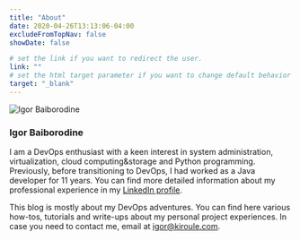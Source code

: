 ```yaml
---
title: "About"
date: 2020-04-26T13:13:06-04:00
excludeFromTopNav: false
showDate: false

# set the link if you want to redirect the user.
link: ""
# set the html target parameter if you want to change default behavior
target: "_blank"
---
```


![Igor Baiborodine](/img/content/page/about/author.jpg) 

### Igor Baiborodine

I am a DevOps enthusiast with a keen interest in system administration, virtualization, cloud computing&storage and Python programming. Previously, before transitioning to DevOps,  I had worked as a Java developer for 11 years. You can find more detailed information about my professional experience in my [LinkedIn profile](https://www.linkedin.com/in/igorbaiborodine).

This blog is mostly about my DevOps adventures. You can find here various how-tos, tutorials and write-ups about my personal project experiences. In case you need to contact me, email at [igor@kiroule.com](mailto:igor@kiroule.com).
